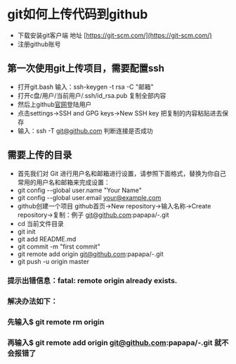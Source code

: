 # git如何上传代码到github
  * 下载安装git客户端 地址 [https://git-scm.com/](https://git-scm.com/)
  * 注册github账号 

## 第一次使用git上传项目，需要配置ssh
  * 打开git.bash 输入：ssh-keygen -t rsa -C "邮箱"
  * 打开c盘/用户/当前用户/.ssh/id_rsa.pub 复制全部内容
  * 然后上github[官网](https://github.com/)登陆用户
  * 点击settings->SSH and GPG keys->New SSH key 把复制的内容粘贴进去保存
  * 输入：ssh -T git@github.com   判断连接是否成功

## 需要上传的目录
  * 首先我们对 Git 进行用户名和邮箱进行设置，请参照下面格式，替换为你自己常用的用户名和邮箱来完成设置：
  * git config --global user.name "Your Name"
  * git config --global user.email your@example.com
  * github创建一个项目 github首页->New repository->输入名称->Create repository->复制：例子 git@github.com:papapa/-.git
  * cd 当前文件目录
  * git init
  * git add README.md
  * git commit -m "first commit"
  * git remote add origin git@github.com:papapa/-.git
  * git push -u origin master

  ### 提示出错信息：fatal: remote origin already exists.
  ### 解决办法如下：
  ### 先输入$ git remote rm origin
  ### 再输入$ git remote add origin git@github.com:papapa/-.git  就不会报错了




